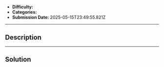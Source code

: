 # 

- **Difficulty:** 
- **Categories:** 
- **Submission Date:** 2025-05-15T23:49:55.821Z

---

## Description


---

## Solution

```

```

